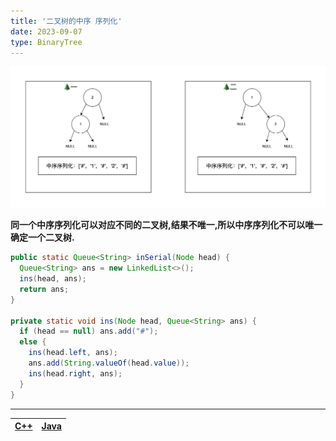 ```yaml
---
title: '二叉树的中序 序列化'
date: 2023-09-07
type: BinaryTree
---
```


![二叉树](/public/images/ds/bt-images/bs-in-seralize.png)

**同一个中序序列化可以对应不同的二叉树,结果不唯一,所以中序序列化不可以唯一确定一个二叉树.**

```java
public static Queue<String> inSerial(Node head) {
  Queue<String> ans = new LinkedList<>();
  ins(head, ans);
  return ans;
}

private static void ins(Node head, Queue<String> ans) {
  if (head == null) ans.add("#");
  else {
    ins(head.left, ans);
    ans.add(String.valueOf(head.value));
    ins(head.right, ans);
  }
}
```

<hr/>

| [C++ ](https://github.com/ZhengKe996/DS/blob/main/src/binary_tree/serialize_and_reconstruct_tree.cpp) | [Java ](https://github.com/ZhengKe996/DS/blob/main/src/binary_tree/serialize_and_reconstruct_tree.java) |
| :---------------------------------------------------------------------------------------------------: | :-----------------------------------------------------------------------------------------------------: |
